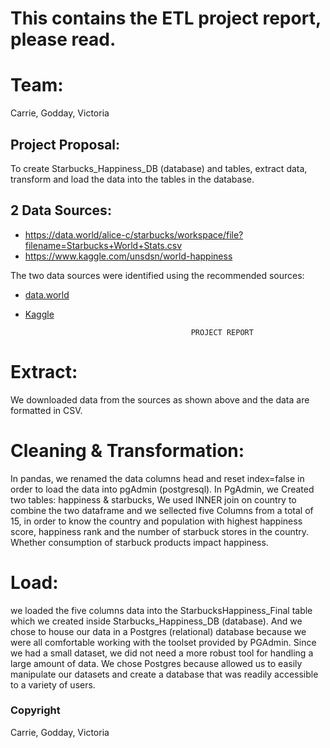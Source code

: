 # This contains the ETL project report, please read.

# Team:

Carrie, Godday, Victoria

## Project Proposal:
To create Starbucks_Happiness_DB (database) and tables, extract data, transform and load the data into the tables in the database.


## 2 Data Sources:
*	https://data.world/alice-c/starbucks/workspace/file?filename=Starbucks+World+Stats.csv
*	https://www.kaggle.com/unsdsn/world-happiness

The two data sources were identified using the recommended sources:
* [data.world](https://data.world/)
* [Kaggle](https://www.kaggle.com/)



                                           PROJECT REPORT

# Extract: 
We downloaded data from the sources as shown above and the data are formatted in CSV.

# Cleaning & Transformation: 
In pandas, we renamed the data columns head and reset index=false in order to load the data into pgAdmin (postgresql). In PgAdmin, we Created two tables: happiness & starbucks, We used INNER join on country to combine the two dataframe and we sellected five Columns from a total of 15, in order to know the country and population with highest happiness score, happiness rank and the number of starbuck stores in the country. Whether consumption of starbuck products impact happiness. 

# Load: 
we loaded the five columns data into the StarbucksHappiness_Final table which we created inside Starbucks_Happiness_DB (database). And we chose to house our data in a Postgres (relational) database because we were all comfortable working with the toolset provided by PGAdmin.  Since we had a small dataset, we did not need a more robust tool for handling a large amount of data.  We chose Postgres because allowed us to easily manipulate our datasets and create a database that was readily accessible to a variety of users.

### Copyright

Carrie, Godday, Victoria

